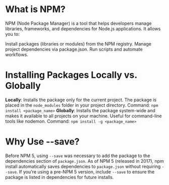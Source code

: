 # What is NPM?
NPM (Node Package Manager) is a tool that helps developers manage libraries, frameworks, and dependencies for Node.js applications. It allows you to:

Install packages (libraries or modules) from the NPM registry.
Manage project dependencies via package.json.
Run scripts and automate workflows.

# Installing Packages Locally vs. Globally
**Locally**:
Installs the package only for the current project.
The package is placed in the `node_modules` folder in your project directory.
Command:
`npm install <package_name>`
**Globally**:
Installs the package system-wide and makes it available to all projects on your machine.
Useful for command-line tools like nodemon.
Command:
`npm install -g <package_name>`

# Why Use --save?
Before NPM 5, using `--save` was necessary to add the package to the dependencies section of `package.json`.
As of NPM 5 (released in 2017), npm install automatically saves dependencies to `package.json` without requiring `--save`.
If you're using a pre-NPM 5 version, include `--save` to ensure the package is listed in dependencies for future installs.